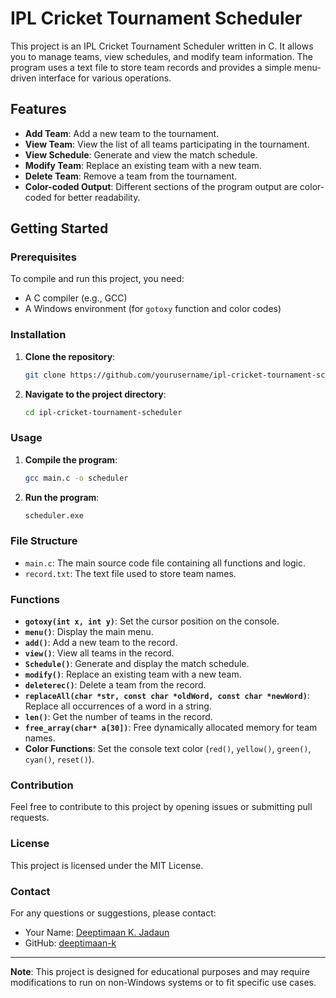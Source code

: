 # IPL Cricket Tournament Scheduler

This project is an IPL Cricket Tournament Scheduler written in C. It allows you to manage teams, view schedules, and modify team information. The program uses a text file to store team records and provides a simple menu-driven interface for various operations.

## Features

- **Add Team**: Add a new team to the tournament.
- **View Team**: View the list of all teams participating in the tournament.
- **View Schedule**: Generate and view the match schedule.
- **Modify Team**: Replace an existing team with a new team.
- **Delete Team**: Remove a team from the tournament.
- **Color-coded Output**: Different sections of the program output are color-coded for better readability.

## Getting Started

### Prerequisites

To compile and run this project, you need:
- A C compiler (e.g., GCC)
- A Windows environment (for `gotoxy` function and color codes)

### Installation

1. **Clone the repository**:
    ```sh
    git clone https://github.com/yourusername/ipl-cricket-tournament-scheduler.git
    ```
2. **Navigate to the project directory**:
    ```sh
    cd ipl-cricket-tournament-scheduler
    ```

### Usage

1. **Compile the program**:
    ```sh
    gcc main.c -o scheduler
    ```
2. **Run the program**:
    ```sh
    scheduler.exe
    ```

### File Structure

- `main.c`: The main source code file containing all functions and logic.
- `record.txt`: The text file used to store team names.

### Functions

- **`gotoxy(int x, int y)`**: Set the cursor position on the console.
- **`menu()`**: Display the main menu.
- **`add()`**: Add a new team to the record.
- **`view()`**: View all teams in the record.
- **`Schedule()`**: Generate and display the match schedule.
- **`modify()`**: Replace an existing team with a new team.
- **`deleterec()`**: Delete a team from the record.
- **`replaceAll(char *str, const char *oldWord, const char *newWord)`**: Replace all occurrences of a word in a string.
- **`len()`**: Get the number of teams in the record.
- **`free_array(char* a[30])`**: Free dynamically allocated memory for team names.
- **Color Functions**: Set the console text color (`red()`, `yellow()`, `green()`, `cyan()`, `reset()`).

### Contribution

Feel free to contribute to this project by opening issues or submitting pull requests.

### License

This project is licensed under the MIT License.

### Contact

For any questions or suggestions, please contact:

- Your Name: [Deeptimaan K. Jadaun](mailto:deeptimaankrishnajadaun@gmail.com)
- GitHub: [deeptimaan-k](https://github.com/deeptimaan-k)

---

**Note**: This project is designed for educational purposes and may require modifications to run on non-Windows systems or to fit specific use cases.
